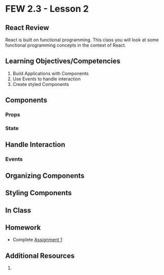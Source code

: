 # FEW 2.3 - Lesson 2

## React Review

React is built on functional programming. This class you will look at some functional programming concepts in the context of React.

## Learning Objectives/Competencies

1. Build Applications with Components 
1. Use Events to handle interaction 
1. Create styled Components

## Components 



### Props



### State



## Handle Interaction



### Events 



## Organizing Components 



## Styling Components



## In Class 



## Homework

- Complete [Assignment 1](../Assignments/Assignment-01.md)

## Additional Resources

1. 
